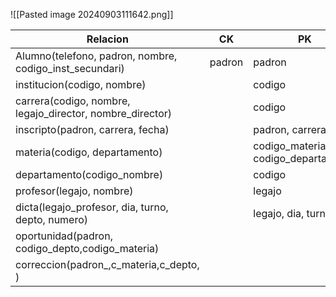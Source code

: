 ![[Pasted image 20240903111642.png]]

| Relacion                                                  | CK     | PK                                  | FK                     |     |
| --------------------------------------------------------- | ------ | ----------------------------------- | ---------------------- | --- |
| Alumno(telefono, padron, nombre, codigo_inst_secundari)   | padron | padron                              | codigo_inst_secundaria |     |
| institucion(codigo, nombre)                               |        | codigo                              |                        |     |
| carrera(codigo, nombre, legajo_director, nombre_director) |        | codigo                              |                        |     |
| inscripto(padron, carrera, fecha)                         |        | padron, carrera                     | padron, carrera        |     |
| materia(codigo, departamento)                             |        | codigo_materia, codigo_departamento | codigo_departamento    |     |
| departamento(codigo_nombre)                               |        | codigo                              |                        |     |
| profesor(legajo, nombre)                                  |        | legajo                              |                        |     |
| dicta(legajo_profesor, dia, turno, depto, numero)         |        | legajo, dia, turno                  |                        |     |
| oportunidad(padron, codigo_depto,codigo_materia)          |        |                                     |                        |     |
| correccion(padron_,c_materia,c_depto, )                   |        |                                     |                        |     |
